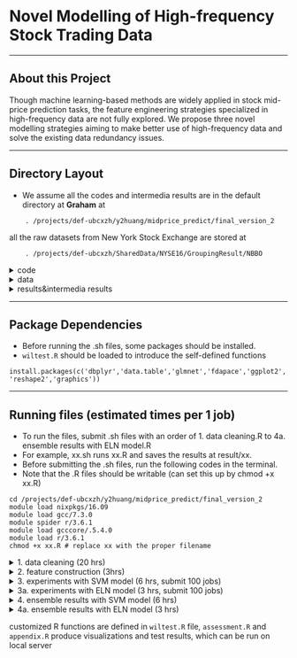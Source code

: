 # Novel Modelling of High-frequency Stock Trading Data
---

## About this Project
Though machine learning-based methods are widely applied in stock mid-price prediction tasks, the feature engineering strategies specialized in high-frequency data are not fully explored. We propose three novel modelling strategies aiming to make better use of high-frequency data and solve the existing data redundancy issues. 

---

## Directory Layout
- We assume all the codes and intermedia results are in the default directory at **Graham** at 
~~~
    . /projects/def-ubcxzh/y2huang/midprice_predict/final_version_2  
~~~
all the raw datasets from New York Stock Exchange are stored at
~~~
    . /projects/def-ubcxzh/SharedData/NYSE16/GroupingResult/NBBO  
~~~

<details><summary>code</summary>

    ├── code  
    │    ├── data_cleaning.R		    # clean the raw data 
    │ 	 ├── feature_encoding.R 		# feature construction
    │ 	 ├── sample.R 			        # single experiments with SVM model
    │ 	 ├── sample_ELN_full.R			# single experiments with ELN model    
    │ 	 ├── ensemble_svm.R			# ensemble 100 results with SVM model    
    │ 	 ├── ensemble_ELN.R			# ensemble 100 results with ELN model    
    │ 	 ├── asssessment.R			# Wilcoxon Sign Rank Test and Visualizations    
    │ 	 ├── appendix.R		        # Visualizations
    │ 	 ├── wiltest.R		        # Tool box with customized R functions
    │    ├
    │    ├── data_cleaning.sh		# sh files
    │ 	 ├── feature_encoding.sh					
    │ 	 ├── sample_svm.sh 			
    │ 	 ├── sample_ELN_full.sh 			
    │ 	 ├── ensemble_svm.sh		
    │ 	 └── ensemble_ELN.sh 				
</details>

<details><summary>data</summary>
    
    ├── data
    │        ├── EQY_US_ALL_NBBO_AAPL.txt
    │        ├── EQY_US_ALL_NBBO_MSFT.txt		
    │        ├── EQY_US_ALL_NBBO_MMM.txt		
    │        ├── EQY_US_ALL_NBBO_AXP.txt 	
    │        ├── EQY_US_ALL_NBBO_BA.txt
    │        ├── EQY_US_ALL_NBBO_CAT.txt		
    │        ├── EQY_US_ALL_NBBO_CVX.txt		
    │        ├── EQY_US_ALL_NBBO_CSCO.txt 	
    │        ├── EQY_US_ALL_NBBO_KO.txt
    │        ├── EQY_US_ALL_NBBO_DOW.txt		
    │        ├── EQY_US_ALL_NBBO_XOM.txt		
    │        ├── EQY_US_ALL_NBBO_WBA.txt 	
    │        ├── EQY_US_ALL_NBBO_GS.txt
    │        ├── EQY_US_ALL_NBBO_HD.txt		
    │        ├── EQY_US_ALL_NBBO_INTC.txt		
    │        ├── EQY_US_ALL_NBBO_IBM.txt 	
    │        ├── EQY_US_ALL_NBBO_JNJ.txt
    │        ├── EQY_US_ALL_NBBO_JPM.txt		
    │        ├── EQY_US_ALL_NBBO_MCD.txt		
    │        ├── EQY_US_ALL_NBBO_MRK.txt 	
    │        ├── EQY_US_ALL_NBBO_NKE.txt
    │        ├── EQY_US_ALL_NBBO_PFE.txt		
    │        ├── EQY_US_ALL_NBBO_PG.txt		
    │        ├── EQY_US_ALL_NBBO_TRV.txt 	
    │        ├── EQY_US_ALL_NBBO_UNH.txt
    │        ├── EQY_US_ALL_NBBO_UTX.txt		
    │        ├── EQY_US_ALL_NBBO_VZ.txt		
    │        ├── EQY_US_ALL_NBBO_V.txt 	
    │        ├── EQY_US_ALL_NBBO_WMT.txt 
    │	     └── EQY_US_ALL_NBBO_DIS.txt 
</details>

<details><summary>results&intermedia results</summary>

    ├── intermedia result
    │    ├── [stock_name]_final.rda		    # after cleaning the raw data for each component stock 
    │ 	 ├── [stock_name]_to_sample.rda		# feature construction for each component stock
    │ 	 ├── [stock_name]_i_model_svm.rda 			# single experiments with SVM model for each component stock (i=1,...,100)
    │ 	 ├── [stock_name]_i_model_full.rda			# single experiments with ELN model for each component stock (i=1,...,100)    
    ├── result 
    │ 	 ├── [stock_name]_svm_ensemble_model.rda			# ensemble 100 results with SVM model for each component stock        	
    │ 	 └── [stock_name]_full_ensemble_model.rda 		    # ensemble 100 results with ELN model for each component stock
</details>

---

## Package Dependencies
- Before running the .sh files, some packages should be installed.
- `wiltest.R` should be loaded to introduce the self-defined functions
~~~
install.packages(c('dbplyr','data.table','glmnet','fdapace','ggplot2','RColorBrewer','bit64', 'reshape2','graphics'))
~~~

---

## Running files (estimated times per 1 job)

- To run the files, submit .sh files with an order of 1. data cleaning.R to 4a. ensemble results with ELN model.R
- For example, xx.sh runs xx.R and saves the results at result/xx.
- Before submitting the .sh files, run the following codes in the terminal.
- Note that the .R files should be writable (can set this up by chmod +x xx.R)
~~~
cd /projects/def-ubcxzh/y2huang/midprice_predict/final_version_2 
module load nixpkgs/16.09	
module load gcc/7.3.0	
module spider r/3.6.1	
module load gcccore/.5.4.0	
module load r/3.6.1		
chmod +x xx.R # replace xx with the proper filename
~~~


<details><summary>1. data cleaning (20 hrs)</summary>

- read in the dataset from `.txt file`;

- select the Dow Jones 30 component stocks of our interest and save each stock as a single R file;

- select the same set of variables for each stock data;

- basic stock price cleaning as stated in the paper in section "Data Manipulation";

- generate FPCA variables for each stock;

- after data cleaning, save each stock price dataset as `[stock_name]_final.rda` file.

~~~
    sbatch data_cleaning.sh
~~~
 </details>


<details><summary>2. feature construction (3hrs)</summary>

- read in read in `[stock_name]_final.rda` file;

- create all variables listed in "Multi-resolution Features Construction" in our paper except FPCAs;

- save new R file `[stock_name]_to_sample.rda` file.
    
~~~
    sbatch feature_encoding.sh
~~~
</details>

<details><summary> 3. experiments with SVM model (6 hrs, submit 100 jobs)</summary>
*note that this job will be submitted 100 times with random seed from 1 to 100*

- read in R file `[stock_name]_to_sample.rda`;

- label the response variable (stock mid-price movement);

- read in random seed i, subsample sample of 10,000 obs with 8,000 training set and 2,000 testing set;

- data winsorization and standardization;

- conduct experiments: baseline model without ensemble/baseline model without FPCA/baseline model without "within-window" features;

- calculate Recall, Precision and F1 score for each experiment above;

- save file `[stock_name]_i_model_svm.rda`.

 ~~~
    sbatch sample_svm.sh
 ~~~
</details>


<details><summary> 3a. experiments with ELN model (3 hrs, submit 100 jobs)</summary>
*note that this job will be submitted 100 times with random seed from 1 to 100*

- read in R file `[stock_name]_to_sample.rda`;

- label the response variable (stock mid-price movement);

- read in random seed i, subsample sample of 10,000 obs with 8,000 training set and 2,000 testing set;

- data winsorization and standardization;

- conduct experiments: baseline ELN model without ensemble;

- calculate Recall, Precision and F1 score with the application of manually defined function "get Accuracy" from "wiltest.r";

- save file `[stock_name]_i_model_full.rda`.

 ~~~
    sbatch sample_ELN_full.sh
 ~~~  
</details>



<details><summary> 4. ensemble results with SVM model (6 hrs)</summary>

- using loop i equals 1 to 100 and read in data `[stock_name]_i_model_svm.rda`;

- skip experiments that don't have converged results;

- use the voting scheme to make final predictions;

- calculate Recall, Precision and F1 score for each ensemble experiment (e.g. baseline model/baseline model without FPCAs/baseline model without "within-window" vars);

- store all accuracy as R file `[stock_name]_svm_ensemble_model.rda`.
    
~~~
    sbatch ensemble_svm.sh
~~~ 
</details>


<details><summary> 4a. ensemble results with ELN model (3 hrs)</summary>

- using loop i equals 1 to 100 and read in data `[stock_name]_i_model_full.rda`;

- skip experiments that don't have converged results;

- use the voting scheme to make final predictions;

- calculate Recall, Precision and F1 score for the ensemble experiment (e.g. baseline model with ELN);

- store all accuracy as R file `[stock_name]_full_ensemble_model.rda`.
        
~~~
    sbatch ensemble_ELN.sh
~~~ 
</details>


customized R functions are defined in `wiltest.R` file, `assessment.R` and `appendix.R` produce visualizations and test results, which can be run on local server




